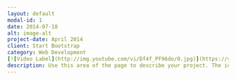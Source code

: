 ```yaml
---
layout: default
modal-id: 1
date: 2014-07-18
alt: image-alt
project-date: April 2014
client: Start Bootstrap
category: Web Development
[![Video Label](http://img.youtube.com/vi/Df4f_PF96do/0.jpg)](https://youtu.be/Df4f_PF96do?t=0s) 캠프캠프 뇌발 ASMR
description: Use this area of the page to describe your project. The icon above is part of a free icon set by <a href="https://sellfy.com/p/8Q9P/jV3VZ/">Flat Icons</a>. On their website, you can download their free set with 16 icons, or you can purchase the entire set with 146 icons for only $12!
---
```

